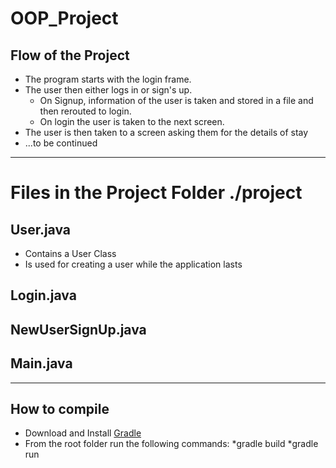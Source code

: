 # OOP_Project

## Flow of the Project

* The program starts with the login frame.
* The user then either logs in or sign's up.
  * On Signup, information of the user is taken and stored in a file and then rerouted to login.
  * On login the user is taken to the next screen.
* The user is then taken to a screen asking them for the details of stay
* ...to be continued

---

# Files in the Project Folder **./project**

## User.java
* Contains a User Class
* Is used for creating a user while the application lasts

## Login.java

## NewUserSignUp.java

## Main.java

---

## How to compile

* Download and Install [Gradle][1]
* From the root folder run the following commands:
  *gradle build
  *gradle run
    
    
[1]: https://gradle.org/install/
